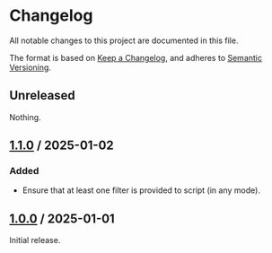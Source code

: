 # Changelog

All notable changes to this project are documented in this file.

The format is based on [Keep a Changelog](https://keepachangelog.com/en/1.1.0),
and adheres to [Semantic Versioning](https://semver.org/spec/v2.0.0).

## Unreleased

Nothing.

## [1.1.0](https://github.com/trallnag/filter-pre-commit-hooks/compare/v1.0.0...v1.1.0) / 2025-01-02

### Added

- Ensure that at least one filter is provided to script (in any mode).

## [1.0.0](https://github.com/trallnag/filter-pre-commit-hooks/compare/6014a859fec1b8842ea1dc573e096609e61ceecd...v1.0.0) / 2025-01-01

Initial release.
